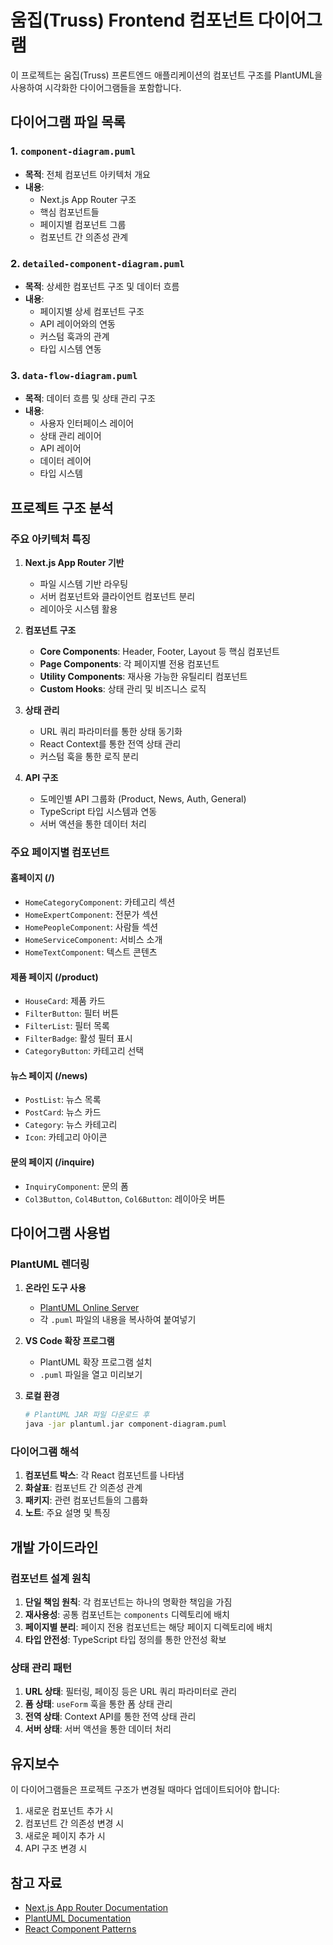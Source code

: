 # 움집(Truss) Frontend 컴포넌트 다이어그램

이 프로젝트는 움집(Truss) 프론트엔드 애플리케이션의 컴포넌트 구조를 PlantUML을 사용하여 시각화한 다이어그램들을 포함합니다.

## 다이어그램 파일 목록

### 1. `component-diagram.puml`

- **목적**: 전체 컴포넌트 아키텍처 개요
- **내용**:
  - Next.js App Router 구조
  - 핵심 컴포넌트들
  - 페이지별 컴포넌트 그룹
  - 컴포넌트 간 의존성 관계

### 2. `detailed-component-diagram.puml`

- **목적**: 상세한 컴포넌트 구조 및 데이터 흐름
- **내용**:
  - 페이지별 상세 컴포넌트 구조
  - API 레이어와의 연동
  - 커스텀 훅과의 관계
  - 타입 시스템 연동

### 3. `data-flow-diagram.puml`

- **목적**: 데이터 흐름 및 상태 관리 구조
- **내용**:
  - 사용자 인터페이스 레이어
  - 상태 관리 레이어
  - API 레이어
  - 데이터 레이어
  - 타입 시스템

## 프로젝트 구조 분석

### 주요 아키텍처 특징

1. **Next.js App Router 기반**

   - 파일 시스템 기반 라우팅
   - 서버 컴포넌트와 클라이언트 컴포넌트 분리
   - 레이아웃 시스템 활용

2. **컴포넌트 구조**

   - **Core Components**: Header, Footer, Layout 등 핵심 컴포넌트
   - **Page Components**: 각 페이지별 전용 컴포넌트
   - **Utility Components**: 재사용 가능한 유틸리티 컴포넌트
   - **Custom Hooks**: 상태 관리 및 비즈니스 로직

3. **상태 관리**

   - URL 쿼리 파라미터를 통한 상태 동기화
   - React Context를 통한 전역 상태 관리
   - 커스텀 훅을 통한 로직 분리

4. **API 구조**
   - 도메인별 API 그룹화 (Product, News, Auth, General)
   - TypeScript 타입 시스템과 연동
   - 서버 액션을 통한 데이터 처리

### 주요 페이지별 컴포넌트

#### 홈페이지 (/)

- `HomeCategoryComponent`: 카테고리 섹션
- `HomeExpertComponent`: 전문가 섹션
- `HomePeopleComponent`: 사람들 섹션
- `HomeServiceComponent`: 서비스 소개
- `HomeTextComponent`: 텍스트 콘텐츠

#### 제품 페이지 (/product)

- `HouseCard`: 제품 카드
- `FilterButton`: 필터 버튼
- `FilterList`: 필터 목록
- `FilterBadge`: 활성 필터 표시
- `CategoryButton`: 카테고리 선택

#### 뉴스 페이지 (/news)

- `PostList`: 뉴스 목록
- `PostCard`: 뉴스 카드
- `Category`: 뉴스 카테고리
- `Icon`: 카테고리 아이콘

#### 문의 페이지 (/inquire)

- `InquiryComponent`: 문의 폼
- `Col3Button`, `Col4Button`, `Col6Button`: 레이아웃 버튼

## 다이어그램 사용법

### PlantUML 렌더링

1. **온라인 도구 사용**

   - [PlantUML Online Server](http://www.plantuml.com/plantuml/uml/)
   - 각 `.puml` 파일의 내용을 복사하여 붙여넣기

2. **VS Code 확장 프로그램**

   - PlantUML 확장 프로그램 설치
   - `.puml` 파일을 열고 미리보기

3. **로컬 환경**
   ```bash
   # PlantUML JAR 파일 다운로드 후
   java -jar plantuml.jar component-diagram.puml
   ```

### 다이어그램 해석

1. **컴포넌트 박스**: 각 React 컴포넌트를 나타냄
2. **화살표**: 컴포넌트 간 의존성 관계
3. **패키지**: 관련 컴포넌트들의 그룹화
4. **노트**: 주요 설명 및 특징

## 개발 가이드라인

### 컴포넌트 설계 원칙

1. **단일 책임 원칙**: 각 컴포넌트는 하나의 명확한 책임을 가짐
2. **재사용성**: 공통 컴포넌트는 `components` 디렉토리에 배치
3. **페이지별 분리**: 페이지 전용 컴포넌트는 해당 페이지 디렉토리에 배치
4. **타입 안전성**: TypeScript 타입 정의를 통한 안전성 확보

### 상태 관리 패턴

1. **URL 상태**: 필터링, 페이징 등은 URL 쿼리 파라미터로 관리
2. **폼 상태**: `useForm` 훅을 통한 폼 상태 관리
3. **전역 상태**: Context API를 통한 전역 상태 관리
4. **서버 상태**: 서버 액션을 통한 데이터 처리

## 유지보수

이 다이어그램들은 프로젝트 구조가 변경될 때마다 업데이트되어야 합니다:

1. 새로운 컴포넌트 추가 시
2. 컴포넌트 간 의존성 변경 시
3. 새로운 페이지 추가 시
4. API 구조 변경 시

## 참고 자료

- [Next.js App Router Documentation](https://nextjs.org/docs/app)
- [PlantUML Documentation](https://plantuml.com/)
- [React Component Patterns](https://react.dev/learn/passing-props-to-a-component)

